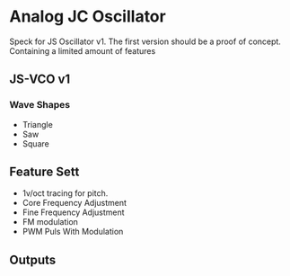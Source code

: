 
# Analog JC Oscillator 

Speck for JS Oscillator v1. The first version should be  a proof of concept. Containing a limited amount of features

## JS-VCO v1

### Wave Shapes

- Triangle
- Saw
- Square

## Feature Sett

- 1v/oct tracing for pitch.
- Core Frequency Adjustment
- Fine Frequency Adjustment
- FM modulation
- PWM Puls With Modulation
  
## Outputs